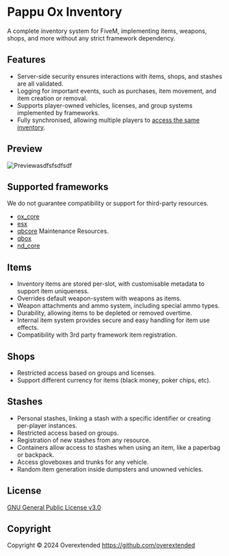 # Pappu Ox Inventory
A complete inventory system for FiveM, implementing items, weapons, shops, and more without any strict framework dependency.

## Features

- Server-side security ensures interactions with items, shops, and stashes are all validated.
- Logging for important events, such as purchases, item movement, and item creation or removal.
- Supports player-owned vehicles, licenses, and group systems implemented by frameworks.
- Fully synchronised, allowing multiple players to [access the same inventory](https://user-images.githubusercontent.com/65407488/230926091-c0033732-d293-48c9-9d62-6f6ae0a8a488.mp4).

## Preview
![Previewasdfsfsdfsdf](https://github.com/user-attachments/assets/afad24c1-a40b-4b49-bfd5-daa4a72dcafc)

## Supported frameworks

We do not guarantee compatibility or support for third-party resources.

- [ox_core](https://github.com/overextended/ox_core)
- [esx](https://github.com/esx-framework/esx_core)
- [qbcore](https://github.com/qbcore-framework) Maintenance Resources.
- [qbox](https://github.com/Qbox-project/qbx_core)
- [nd_core](https://github.com/ND-Framework/ND_Core)

## Items

- Inventory items are stored per-slot, with customisable metadata to support item uniqueness.
- Overrides default weapon-system with weapons as items.
- Weapon attachments and ammo system, including special ammo types.
- Durability, allowing items to be depleted or removed overtime.
- Internal item system provides secure and easy handling for item use effects.
- Compatibility with 3rd party framework item registration.

## Shops

- Restricted access based on groups and licenses.
- Support different currency for items (black money, poker chips, etc).

## Stashes

- Personal stashes, linking a stash with a specific identifier or creating per-player instances.
- Restricted access based on groups.
- Registration of new stashes from any resource.
- Containers allow access to stashes when using an item, like a paperbag or backpack.
- Access gloveboxes and trunks for any vehicle.
- Random item generation inside dumpsters and unowned vehicles.

## License
[GNU General Public License v3.0](LICENSE)

## Copyright
Copyright © 2024 Overextended <https://github.com/overextended>
